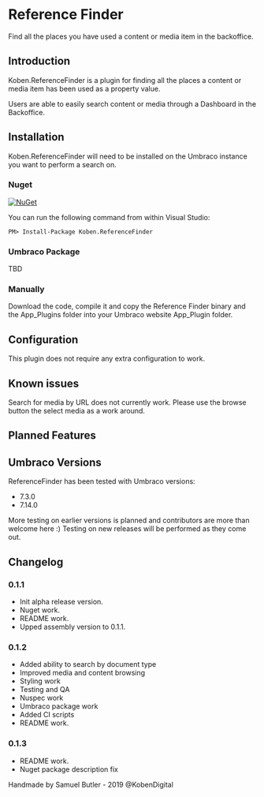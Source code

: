 # Reference Finder
Find all the places you have used a content or media item in the backoffice.

## Introduction
Koben.ReferenceFinder is a plugin for finding all the places a content or media item has been used as a property value.

Users are able to easily search content or media through a Dashboard in the Backoffice.

## Installation

Koben.ReferenceFinder will need to be installed on the Umbraco instance you want to perform a search on.

### Nuget
[![NuGet](https://buildstats.info/nuget/Koben.ReferenceFinder)](https://www.nuget.org/packages/Koben.ReferenceFinder/)

You can run the following command from within Visual Studio:

    PM> Install-Package Koben.ReferenceFinder

### Umbraco Package
TBD

### Manually
Download the code, compile it and copy the Reference Finder binary and the App_Plugins folder into your Umbraco website App_Plugin folder.

## Configuration
This plugin does not require any extra configuration to work.

## Known issues
Search for media by URL does not currently work. Please use the browse button the select media as a work around.

## Planned Features


## Umbraco Versions
ReferenceFinder has been tested with Umbraco versions:
- 7.3.0
- 7.14.0

More testing on earlier versions is planned and contributors are more than welcome here :)
Testing on new releases will be performed as they come out.

## Changelog
### 0.1.1
- Init alpha release version.
- Nuget work.
- README work.
- Upped assembly version to 0.1.1.

### 0.1.2
- Added ability to search by document type
- Improved media and content browsing
- Styling work
- Testing and QA
- Nuspec work
- Umbraco package work
- Added CI scripts 
- README work.

### 0.1.3
- README work.
- Nuget package description fix

Handmade by Samuel Butler - 2019 @KobenDigital

